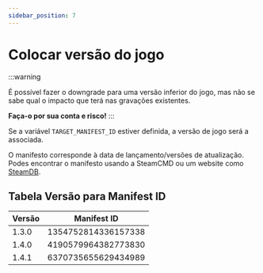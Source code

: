 ```yaml
---
sidebar_position: 7
---
```


# Colocar versão do jogo

:::warning

É possível fazer o downgrade para uma versão inferior do jogo, mas não se sabe qual o impacto que terá nas gravações existentes.

**Faça-o por sua conta e risco!**
:::

Se a variável `TARGET_MANIFEST_ID` estiver definida, a versão de jogo será a associada.

O manifesto corresponde à data de lançamento/versões de atualização. Podes encontrar o manifesto usando a SteamCMD ou um website como [SteamDB](https://steamdb.info/depot/2394012/manifests/).

## Tabela Versão para Manifest ID

| Versão | Manifest ID         |
| ------ | ------------------- |
| 1.3.0  | 1354752814336157338 |
| 1.4.0  | 4190579964382773830 |
| 1.4.1  | 6370735655629434989 |
